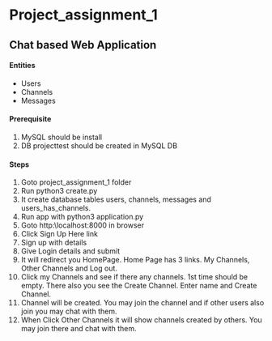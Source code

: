 # Project_assignment_1

## Chat based Web Application

#### Entities
- Users
- Channels
- Messages

#### Prerequisite
1. MySQL should be install
2. DB projecttest should be created in MySQL DB

#### Steps
1. Goto project_assignment_1 folder
2. Run python3 create.py
3. It create database tables users, channels, messages and users_has_channels.
4. Run app with python3 application.py
5. Goto http:\\localhost:8000 in browser
6. Click Sign Up Here link
7. Sign up with details
8. Give Login details and submit
9. It will redirect you HomePage. Home Page has 3 links. My Channels, Other Channels and Log out.
10. Click my Channels and see if there any channels. 1st time should be empty. There also you see the Create Channel. Enter name and Create Channel.
11. Channel will be created. You may join the channel and if other users also join you may chat with them.
12. When Click Other Channels it will show channels created by others. You may join there and chat with them.
